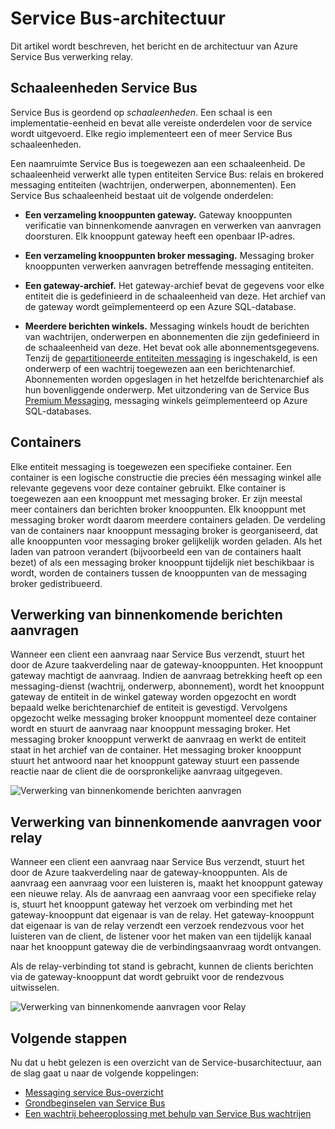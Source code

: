 <properties 
    pageTitle="Service-busarchitectuur | Microsoft Azure"
    description="Beschrijving van het bericht en de architectuur van Azure Service Bus verwerking relay."
    services="service-bus"
    documentationCenter="na"
    authors="sethmanheim"
    manager="timlt"
    editor="" />
<tags 
    ms.service="service-bus"
    ms.devlang="na"
    ms.topic="get-started-article"
    ms.tgt_pltfrm="na"
    ms.workload="na"
    ms.date="07/11/2016"
    ms.author="sethm" />

# <a name="service-bus-architecture"></a>Service Bus-architectuur

Dit artikel wordt beschreven, het bericht en de architectuur van Azure Service Bus verwerking relay.

## <a name="service-bus-scale-units"></a>Schaaleenheden Service Bus

Service Bus is geordend op *schaaleenheden*. Een schaal is een implementatie-eenheid en bevat alle vereiste onderdelen voor de service wordt uitgevoerd. Elke regio implementeert een of meer Service Bus schaaleenheden.

Een naamruimte Service Bus is toegewezen aan een schaaleenheid. De schaaleenheid verwerkt alle typen entiteiten Service Bus: relais en brokered messaging entiteiten (wachtrijen, onderwerpen, abonnementen). Een Service Bus schaaleenheid bestaat uit de volgende onderdelen:

- **Een verzameling knooppunten gateway.** Gateway knooppunten verificatie van binnenkomende aanvragen en verwerken van aanvragen doorsturen. Elk knooppunt gateway heeft een openbaar IP-adres.

- **Een verzameling knooppunten broker messaging.** Messaging broker knooppunten verwerken aanvragen betreffende messaging entiteiten.

- **Een gateway-archief.** Het gateway-archief bevat de gegevens voor elke entiteit die is gedefinieerd in de schaaleenheid van deze. Het archief van de gateway wordt geïmplementeerd op een Azure SQL-database.

- **Meerdere berichten winkels.** Messaging winkels houdt de berichten van wachtrijen, onderwerpen en abonnementen die zijn gedefinieerd in de schaaleenheid van deze. Het bevat ook alle abonnementsgegevens. Tenzij de [gepartitioneerde entiteiten messaging](service-bus-partitioning.md) is ingeschakeld, is een onderwerp of een wachtrij toegewezen aan een berichtenarchief. Abonnementen worden opgeslagen in het hetzelfde berichtenarchief als hun bovenliggende onderwerp. Met uitzondering van de Service Bus [Premium Messaging](service-bus-premium-messaging.md), messaging winkels geïmplementeerd op Azure SQL-databases.

## <a name="containers"></a>Containers

Elke entiteit messaging is toegewezen een specifieke container. Een container is een logische constructie die precies één messaging winkel alle relevante gegevens voor deze container gebruikt. Elke container is toegewezen aan een knooppunt met messaging broker. Er zijn meestal meer containers dan berichten broker knooppunten. Elk knooppunt met messaging broker wordt daarom meerdere containers geladen. De verdeling van de containers naar knooppunt messaging broker is georganiseerd, dat alle knooppunten voor messaging broker gelijkelijk worden geladen. Als het laden van patroon verandert (bijvoorbeeld een van de containers haalt bezet) of als een messaging broker knooppunt tijdelijk niet beschikbaar is wordt, worden de containers tussen de knooppunten van de messaging broker gedistribueerd.

## <a name="processing-of-incoming-messaging-requests"></a>Verwerking van binnenkomende berichten aanvragen

Wanneer een client een aanvraag naar Service Bus verzendt, stuurt het door de Azure taakverdeling naar de gateway-knooppunten. Het knooppunt gateway machtigt de aanvraag. Indien de aanvraag betrekking heeft op een messaging-dienst (wachtrij, onderwerp, abonnement), wordt het knooppunt gateway de entiteit in de winkel gateway worden opgezocht en wordt bepaald welke berichtenarchief de entiteit is gevestigd. Vervolgens opgezocht welke messaging broker knooppunt momenteel deze container wordt en stuurt de aanvraag naar knooppunt messaging broker. Het messaging broker knooppunt verwerkt de aanvraag en werkt de entiteit staat in het archief van de container. Het messaging broker knooppunt stuurt het antwoord naar het knooppunt gateway stuurt een passende reactie naar de client die de oorspronkelijke aanvraag uitgegeven.

![Verwerking van binnenkomende berichten aanvragen](./media/service-bus-architecture/IC690644.png)

## <a name="processing-of-incoming-relay-requests"></a>Verwerking van binnenkomende aanvragen voor relay

Wanneer een client een aanvraag naar Service Bus verzendt, stuurt het door de Azure taakverdeling naar de gateway-knooppunten. Als de aanvraag een aanvraag voor een luisteren is, maakt het knooppunt gateway een nieuwe relay. Als de aanvraag een aanvraag voor een specifieke relay is, stuurt het knooppunt gateway het verzoek om verbinding met het gateway-knooppunt dat eigenaar is van de relay. Het gateway-knooppunt dat eigenaar is van de relay verzendt een verzoek rendezvous voor het luisteren van de client, de listener voor het maken van een tijdelijk kanaal naar het knooppunt gateway die de verbindingsaanvraag wordt ontvangen.

Als de relay-verbinding tot stand is gebracht, kunnen de clients berichten via de gateway-knooppunt dat wordt gebruikt voor de rendezvous uitwisselen.

![Verwerking van binnenkomende aanvragen voor Relay](./media/service-bus-architecture/IC690645.png)

## <a name="next-steps"></a>Volgende stappen

Nu dat u hebt gelezen is een overzicht van de Service-busarchitectuur, aan de slag gaat u naar de volgende koppelingen:

- [Messaging service Bus-overzicht](service-bus-messaging-overview.md)
- [Grondbeginselen van Service Bus](service-bus-fundamentals-hybrid-solutions.md)
- [Een wachtrij beheeroplossing met behulp van Service Bus wachtrijen](service-bus-dotnet-multi-tier-app-using-service-bus-queues.md)
